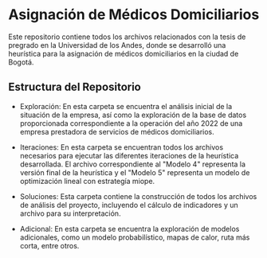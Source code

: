# Asignación de Médicos Domiciliarios
Este repositorio contiene todos los archivos relacionados con la tesis de pregrado en la Universidad de los Andes, donde se desarrolló una heurística para la asignación de médicos domiciliarios en la ciudad de Bogotá.

## Estructura del Repositorio
- Exploración: En esta carpeta se encuentra el análisis inicial de la situación de la empresa, así como la exploración de la base de datos proporcionada correspondiente a la operación del año 2022 de una empresa prestadora de servicios de médicos domiciliarios.

- Iteraciones: En esta carpeta se encuentran todos los archivos necesarios para ejecutar las diferentes iteraciones de la heurística desarrollada. El archivo correspondiente al "Modelo 4" representa la versión final de la heurística y el "Modelo 5" representa un modelo de optimización lineal con estrategía miope.

- Soluciones: Esta carpeta contiene la construcción de todos los archivos de análisis del proyecto, incluyendo el cálculo de indicadores y un archivo para su interpretación.

- Adicional: En esta carpeta se encuentra la exploración de modelos adicionales, como un modelo probabilístico, mapas de calor, ruta más corta, entre otros.

